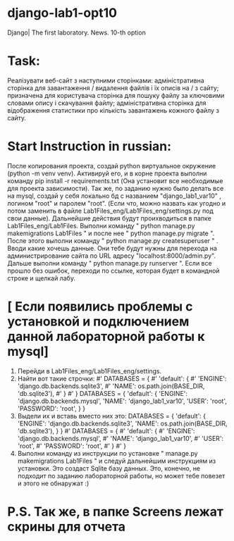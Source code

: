 # django-lab1-opt10
Django| The first laboratory. News. 10-th option

# Task:
Реалізувати веб-сайт з наступними сторінками: адміністративна сторінка для завантаження / видалення файлів і їх описів на / з сайту; призначена для користувача сторінка для пошуку файлу за ключовими словами опису і скачування файлу; адміністративна сторінка для відображення статистики про кількість завантажень кожного файлу з сайту. 

# Start Instruction in russian:
После копирования проекта, создай python виртуальное окружение (python -m venv venv). Активируй его, и в корне проекта выполни команду pip install -r requirements.txt (Она установит все необходимые для проекта зависимости). Так же, по заданию нужно было делать все на mysql, создай у себя локально бд с названием "django_lab1_var10" , логином "root" и паролем "root". (Если что, можно назвать как угодно и потом заменить в файле Lab1Files_eng/Lab1Files_eng/settings.py под свои данные). Дальнейшие действия будут проихводиться в папке Lab1Files_eng/Lab1Files. Выполни команду " python manage.py makemigrations Lab1Files "  и после нее " python manage.py migrate ". После этого выполни команду " python manage.py createsuperuser " . Вводи какие хочешь данные. Они тебе будут нужны для перехода на администрирование сайта по URL адресу "localhost:8000/admin.py". Дальше выполни команду " python manage.py runserver ". Если все прошло без ошибок, переходи по ссылке, которая будет в командной строке и щелкай лабу.

# [ Если появились проблемы с установкой и подключением данной лабораторной работы к mysql]
1. Перейди в Lab1Files_eng/Lab1Files_eng/settings.
2. Найти вот такие строчки:
#' DATABASES = {
#'     'default': {
#'         'ENGINE': 'django.db.backends.sqlite3',
#'         'NAME': os.path.join(BASE_DIR, 'db.sqlite3'),
#'     }
#' }
DATABASES = {
  'default': {
  'ENGINE': 'django.db.backends.mysql',
  'NAME': 'django_lab1_var10',
  'USER': 'root',
  'PASSWORD': 'root',
 }
}
3. Выдели их и вставь вместо них это:
 DATABASES = {
     'default': {
         'ENGINE': 'django.db.backends.sqlite3',
         'NAME': os.path.join(BASE_DIR, 'db.sqlite3'),
     }
 }
#' DATABASES = {
#'   'default': {
#'        'ENGINE': 'django.db.backends.mysql',
#'        'NAME': 'django_lab1_var10',
#'        'USER': 'root',
#'        'PASSWORD': 'root',
#'    }
#' }
4. Выполни команду из инструкции по установке " manage.py makemigrations Lab1Files " и следуй дальнейшим инструкциям из установки. Это создаст Sqlite базу данных. Это, конечно, не подходит по заданию лабораторной работы, но может тебе повезет и этого не обнаружат :)

# P.S. Так же, в папке Screens лежат скрины для отчета
